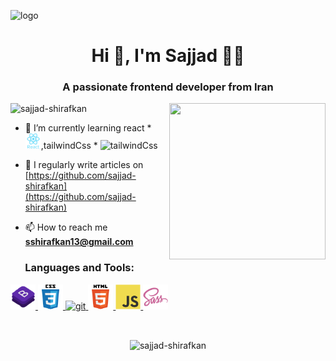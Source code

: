 ![logo](https://user-images.githubusercontent.com/90236635/232446433-d5540fa2-fe28-4bb8-b929-cdb51fe61336.gif)
<h1 align="center">Hi 👋, I'm Sajjad 🧑‍💻 </h1>
<h3 align="center">A passionate frontend developer from Iran</h3>
<img width="250" height="250" with src="https://aster.cloud/wp-content/uploads/2022/11/compiling-code.gif" align="right"/>
<p align="left"> <img src="https://komarev.com/ghpvc/?username=sajjad-shirafkan&label=Profile%20views&color=0e75b6&style=flat" alt="sajjad-shirafkan" /> </p>

- 🌱 I’m currently learning react * <img  src="https://raw.githubusercontent.com/devicons/devicon/master/icons/react/react-original-wordmark.svg" alt="reactIcon" width="25" height="25" />,tailwindCss *   <img  src="https://www.vectorlogo.zone/logos/tailwindcss/tailwindcss-icon.svg" alt="tailwindCss" width="25" height="25" /> 

- 📝 I regularly write articles on [https://github.com/sajjad-shirafkan](https://github.com/sajjad-shirafkan)

- 📫 How to reach me **sshirafkan13@gmail.com**


<p align="left">
</p>

<h3 align="left">&nbsp &nbsp &nbsp Languages and Tools:</h3>
<p align="left"> <a href="https://getbootstrap.com" target="_blank" rel="noreferrer"> <img src="https://raw.githubusercontent.com/Script-Kiddie-JKB/Script-Kiddie-JKB/main/Assets/bootstrap.gif" alt="bootstrap" width="40" height="40"/> </a> <a href="https://www.w3schools.com/css/" target="_blank" rel="noreferrer"> <img src="https://raw.githubusercontent.com/devicons/devicon/master/icons/css3/css3-original-wordmark.svg" alt="css3" width="40" height="40"/> </a> <a href="https://git-scm.com/" target="_blank" rel="noreferrer"> <img src="https://www.vectorlogo.zone/logos/git-scm/git-scm-icon.svg" alt="git" width="40" height="40"/> </a> <a href="https://www.w3.org/html/" target="_blank" rel="noreferrer"> <img src="https://raw.githubusercontent.com/devicons/devicon/master/icons/html5/html5-original-wordmark.svg" alt="html5" width="40" height="40"/> </a> <a href="https://developer.mozilla.org/en-US/docs/Web/JavaScript" target="_blank" rel="noreferrer"> <img src="https://raw.githubusercontent.com/devicons/devicon/master/icons/javascript/javascript-original.svg" alt="javascript" width="40" height="40"/> </a> <a href="https://sass-lang.com" target="_blank" rel="noreferrer"> <img src="https://raw.githubusercontent.com/devicons/devicon/master/icons/sass/sass-original.svg" alt="sass" width="40" height="40"/> </a> </p>
<br>
<p align="center" ><img align="center" src="https://github-readme-stats.vercel.app/api/top-langs?username=sajjad-shirafkan&show_icons=true&locale=en&layout=compact" alt="sajjad-shirafkan" /></p>
